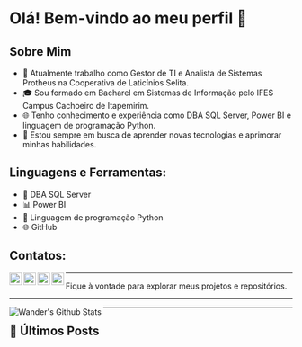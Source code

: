 # Olá! Bem-vindo ao meu perfil 👋

## Sobre Mim
- 🔭 Atualmente trabalho como Gestor de TI e Analista de Sistemas Protheus na Cooperativa de Laticínios Selita.
- 🎓 Sou formado em Bacharel em Sistemas de Informação pelo IFES Campus Cachoeiro de Itapemirim.
- 🌐 Tenho conhecimento e experiência como DBA SQL Server, Power BI e linguagem de programação Python.
- 🚀 Estou sempre em busca de aprender novas tecnologias e aprimorar minhas habilidades.

## Linguagens e Ferramentas:
- 💾 DBA SQL Server
- 📊 Power BI
- 🐍 Linguagem de programação Python
- 🌐 GitHub

## Contatos:
[<img align="left" alt="wvdomingos | Home" width="22px" src="https://img.icons8.com/ios/250/FFFFFF/home.png" />](https://linktr.ee/wvdomingos)
[<img align="left" alt="wvdomingos | Linkedin" width="22px" src="https://img.icons8.com/ios/250/FFFFFF/linkedin.png" />](https://www.linkedin.com/in/wandervilhalvadomingos/)
[<img align="left" alt="wvdomingos | Instagram" width="22px" src="https://img.icons8.com/ios/250/FFFFFF/instagram-new.png" />](https://www.instagram.com/vilhalvadomingos/)
[<img align="left" alt="wvdomingos | Youtube" width="22px" src="https://img.icons8.com/ios/250/FFFFFF/youtube-play.png" />](https://www.youtube.com/channel/UCv3-FH7FLH0NrMH872H3lSQ)

---
Fique à vontade para explorar meus projetos e repositórios. 

---

<img align="left" alt="Wander's Github Stats" src="https://github-readme-stats.vercel.app/api?username=wvdomingos&show_icons=true&hide_border=true" />

---
## 📕 Últimos Posts 

<!-- BLOG-POST-LIST:START -->

<!-- BLOG-POST-LIST:END -->

